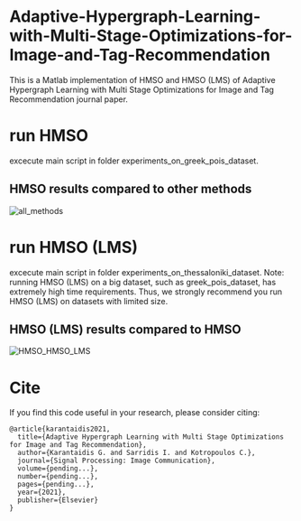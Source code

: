 # Adaptive-Hypergraph-Learning-with-Multi-Stage-Optimizations-for-Image-and-Tag-Recommendation
This is a Matlab implementation of HMSO and HMSO (LMS) of Adaptive Hypergraph Learning with Multi Stage Optimizations for Image and Tag Recommendation journal paper. 
# run HMSO
excecute main script in folder experiments_on_greek_pois_dataset.
## HMSO results compared to other methods
![all_methods](https://user-images.githubusercontent.com/33315386/123764807-cd592980-d8cd-11eb-893a-9621d821e8e0.png)

# run HMSO (LMS)
excecute main script in folder experiments_on_thessaloniki_dataset. Note: running HMSO (LMS) on a big dataset, such as greek_pois_dataset, has extremely high time requirements. Thus, we strongly recommend you run HMSO (LMS) on datasets with limited size.
## HMSO (LMS) results compared to HMSO
![HMSO_HMSO_LMS](https://user-images.githubusercontent.com/33315386/123765631-96374800-d8ce-11eb-8419-037225699452.png)

# Cite
If you find this code useful in your research, please consider citing:
```
@article{karantaidis2021,
  title={Adaptive Hypergraph Learning with Multi Stage Optimizations for Image and Tag Recommendation},
  author={Karantaidis G. and Sarridis I. and Kotropoulos C.},
  journal={Signal Processing: Image Communication},
  volume={pending...},
  number={pending...},
  pages={pending...},
  year={2021},
  publisher={Elsevier}
}
```
